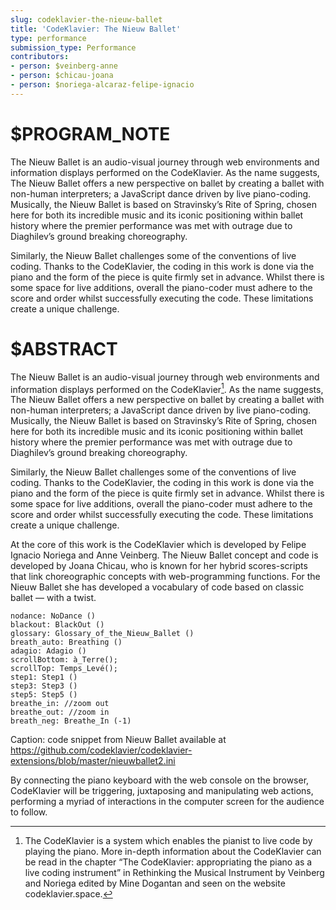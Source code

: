 ```yaml
---
slug: codeklavier-the-nieuw-ballet
title: 'CodeKlavier: The Nieuw Ballet'
type: performance
submission_type: Performance
contributors:
- person: $veinberg-anne
- person: $chicau-joana
- person: $noriega-alcaraz-felipe-ignacio
---
```


# $PROGRAM_NOTE

The Nieuw Ballet is an audio-visual journey through web environments and information displays performed on the CodeKlavier. As the name suggests, The Nieuw Ballet offers a new perspective on ballet by creating a ballet with non-human interpreters; a JavaScript dance driven by live piano-coding. Musically, the Nieuw Ballet is based on Stravinsky’s Rite of Spring, chosen here for both its incredible music and its iconic positioning within ballet history where the premier performance was met with outrage due to Diaghilev’s ground breaking choreography. 

Similarly, the Nieuw Ballet challenges some of the conventions of live coding. Thanks to the CodeKlavier, the coding in this work is done via the piano and the form of the piece is quite firmly set in advance. Whilst there is some space for live additions, overall the piano-coder must adhere to the score and order whilst successfully executing the code. These limitations create a unique challenge.

# $ABSTRACT

The Nieuw Ballet is an audio-visual journey through web environments and information
displays performed on the CodeKlavier[^1]. As the name suggests, The Nieuw Ballet offers a new perspective on ballet by creating a ballet 
with non-human interpreters; a JavaScript
dance driven by live piano-coding. Musically, the Nieuw Ballet is based on Stravinsky’s Rite
of Spring, chosen here for both its incredible music and its iconic positioning within ballet
history where the premier performance was met with outrage due to Diaghilev’s ground
breaking choreography.

[^1]: The CodeKlavier is a system which enables the pianist to live code by playing the piano.
More in-depth information about the CodeKlavier can be read in the chapter “The
CodeKlavier: appropriating the piano as a live coding instrument” in Rethinking the Musical
Instrument by Veinberg and Noriega edited by Mine Dogantan and seen on the website
codeklavier.space.

Similarly, the Nieuw Ballet challenges some of the conventions of live coding. Thanks to
the CodeKlavier, the coding in this work is done via the piano and the form of the piece is
quite firmly set in advance. Whilst there is some space for live additions, overall the
piano-coder must adhere to the score and order whilst successfully executing the code.
These limitations create a unique challenge.

At the core of this work is the CodeKlavier which is developed by Felipe Ignacio Noriega
and Anne Veinberg. The Nieuw Ballet concept and code is developed by Joana Chicau, who
is known for her hybrid scores-scripts that link choreographic concepts with
web-programming functions. For the Nieuw Ballet she has developed a vocabulary of code
based on classic ballet — with a twist.

    nodance: NoDance ()
    blackout: BlackOut ()
    glossary: Glossary_of_the_Nieuw_Ballet ()
    breath_auto: Breathing ()
    adagio: Adagio ()
    scrollBottom: à_Terre();
    scrollTop: Temps_Levé();
    step1: Step1 ()
    step3: Step3 ()
    step5: Step5 ()
    breathe_in: //zoom out
    breathe_out: //zoom in
    breath_neg: Breathe_In (-1)

<span class="caption">Caption: code snippet from Nieuw Ballet available at
https://github.com/codeklavier/codeklavier-extensions/blob/master/nieuwballet2.ini</span>

By connecting the piano keyboard with the web console on the browser, CodeKlavier will be
triggering, juxtaposing and manipulating web actions, performing a myriad of interactions
in the computer screen for the audience to follow.
